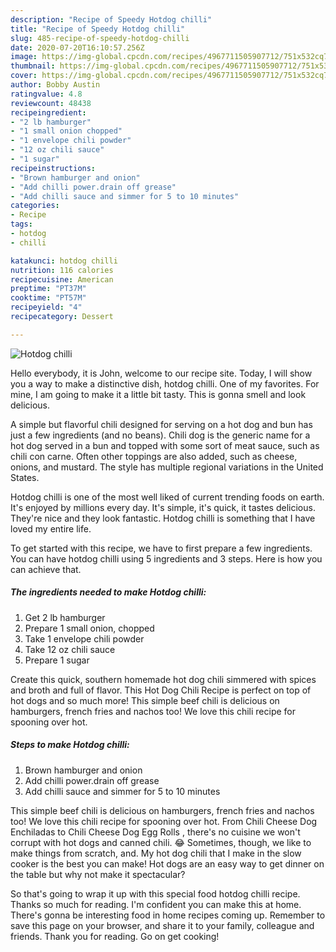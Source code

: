 ```yaml
---
description: "Recipe of Speedy Hotdog chilli"
title: "Recipe of Speedy Hotdog chilli"
slug: 485-recipe-of-speedy-hotdog-chilli
date: 2020-07-20T16:10:57.256Z
image: https://img-global.cpcdn.com/recipes/4967711505907712/751x532cq70/hotdog-chilli-recipe-main-photo.jpg
thumbnail: https://img-global.cpcdn.com/recipes/4967711505907712/751x532cq70/hotdog-chilli-recipe-main-photo.jpg
cover: https://img-global.cpcdn.com/recipes/4967711505907712/751x532cq70/hotdog-chilli-recipe-main-photo.jpg
author: Bobby Austin
ratingvalue: 4.8
reviewcount: 48438
recipeingredient:
- "2 lb hamburger"
- "1 small onion chopped"
- "1 envelope chili powder"
- "12 oz chili sauce"
- "1 sugar"
recipeinstructions:
- "Brown hamburger and onion"
- "Add chilli power.drain off grease"
- "Add chilli sauce and simmer for 5 to 10 minutes"
categories:
- Recipe
tags:
- hotdog
- chilli

katakunci: hotdog chilli 
nutrition: 116 calories
recipecuisine: American
preptime: "PT37M"
cooktime: "PT57M"
recipeyield: "4"
recipecategory: Dessert

---
```



![Hotdog chilli](https://img-global.cpcdn.com/recipes/4967711505907712/751x532cq70/hotdog-chilli-recipe-main-photo.jpg)

Hello everybody, it is John, welcome to our recipe site. Today, I will show you a way to make a distinctive dish, hotdog chilli. One of my favorites. For mine, I am going to make it a little bit tasty. This is gonna smell and look delicious.

A simple but flavorful chili designed for serving on a hot dog and bun has just a few ingredients (and no beans). Chili dog is the generic name for a hot dog served in a bun and topped with some sort of meat sauce, such as chili con carne. Often other toppings are also added, such as cheese, onions, and mustard. The style has multiple regional variations in the United States.

Hotdog chilli is one of the most well liked of current trending foods on earth. It's enjoyed by millions every day. It's simple, it's quick, it tastes delicious. They're nice and they look fantastic. Hotdog chilli is something that I have loved my entire life.


To get started with this recipe, we have to first prepare a few ingredients. You can have hotdog chilli using 5 ingredients and 3 steps. Here is how you can achieve that.

<!--inarticleads1-->

##### The ingredients needed to make Hotdog chilli:

1. Get 2 lb hamburger
1. Prepare 1 small onion, chopped
1. Take 1 envelope chili powder
1. Take 12 oz chili sauce
1. Prepare 1 sugar


Create this quick, southern homemade hot dog chili simmered with spices and broth and full of flavor. This Hot Dog Chili Recipe is perfect on top of hot dogs and so much more! This simple beef chili is delicious on hamburgers, french fries and nachos too! We love this chili recipe for spooning over hot. 

<!--inarticleads2-->

##### Steps to make Hotdog chilli:

1. Brown hamburger and onion
1. Add chilli power.drain off grease
1. Add chilli sauce and simmer for 5 to 10 minutes


This simple beef chili is delicious on hamburgers, french fries and nachos too! We love this chili recipe for spooning over hot. From Chili Cheese Dog Enchiladas to Chili Cheese Dog Egg Rolls , there&#39;s no cuisine we won&#39;t corrupt with hot dogs and canned chili. 😂 Sometimes, though, we like to make things from scratch, and. My hot dog chili that I make in the slow cooker is the best you can make! Hot dogs are an easy way to get dinner on the table but why not make it spectacular? 

So that's going to wrap it up with this special food hotdog chilli recipe. Thanks so much for reading. I'm confident you can make this at home. There's gonna be interesting food in home recipes coming up. Remember to save this page on your browser, and share it to your family, colleague and friends. Thank you for reading. Go on get cooking!
